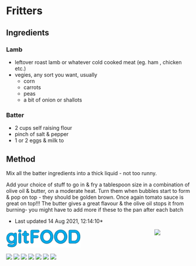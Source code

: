 # Fritters

## Ingredients

### Lamb

- leftover roast lamb or whatever cold cooked meat (eg. ham , chicken etc.)
- vegies, any sort you want, usually
    - corn
    - carrots
    - peas
    - a bit of onion or shallots

### Batter

- 2 cups self raising flour
- pinch of salt & pepper
- 1 or 2 eggs & milk to 

## Method

Mix all the batter ingredients into a thick liquid - not too runny.

Add your choice of stuff to go in & fry a tablespoon size in a combination of olive oil & butter, on a moderate heat. Turn them when bubbles start to form & pop on top - they should be golden brown. Once again tomato sauce is great on top!!! The butter gives a great flavour & the olive oil stops it from burning- you might have to add more if these to the pan after each batch

* Last updated 14 Aug 2021, 12:14:10*


<img src="../images/logo_sm.png" width="40%" />

<img src="https://profile-counter.glitch.me/gitfood_fritters/count.svg" width="20%" align="right" />

<img src="https://img.shields.io/badge/tag-leftovers-blue.svg" /> <img src="https://img.shields.io/badge/tag-lamb-blue.svg" /> <img src="https://img.shields.io/badge/tag-ham-blue.svg" /> <img src="https://img.shields.io/badge/tag-chicken-blue.svg" /> <img src="https://img.shields.io/badge/tag-vegetables-blue.svg" /> <img src="https://img.shields.io/badge/tag-fried-blue.svg" /> <img src="https://img.shields.io/badge/tag-family-blue.svg" /> 